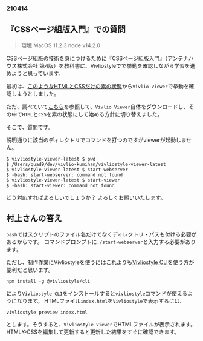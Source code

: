 ### 210414

## 『CSSページ組版入門』での質問

> 環境
> MacOS 11.2.3
> node v14.2.0

CSSページ組版の技術を身につけるために『CSSページ組版入門』（アンテナハウス株式会社 第4版）を教科書に、Vivliostyleでで挙動を確認しながら学習を進めようと思っています。

最初は、[このようなHTMLとCSSだけの素の状態](https://github.com/vivlio-kumihan/vivlio-kumihan)から`Vivlio Viewer`で挙動を確認しようとしました。

ただ、調べていて[こちら](https://docs.vivliostyle.org/#/ja/vivliostyle-viewer#%E4%BD%BF%E3%81%84%E6%96%B9)を参照して、`Vivlio Viewer`自体をダウンロードし、その中で`HTML`と`CSS`を素の状態にして始める方針に切り替えました。

そこで、質問です。

説明通りに該当のディレクトリでコマンドを打つのですがviewerが起動しません。

```
$ vivliostyle-viewer-latest $ pwd
$ /Users/quad9/dev/vivlio-kumihan/vivliostyle-viewer-latest
$ vivliostyle-viewer-latest $ start-webserver
$ -bash: start-webserver: command not found
$ vivliostyle-viewer-latest $ start-viewer
$ -bash: start-viewer: command not found
```

どう対応すればよろしいでしょうか？
よろしくお願いいたします。

## 村上さんの答え

`bash`ではスクリプトのファイル名だけでなくディレクトリ・パスも付ける必要があるからです。
コマンドプロンプトに`./start-webserver`と入力する必要があります。

ただし、制作作業にVivliostyleを使うにはこれよりも[Vivliostyle CLI](https://docs.vivliostyle.org/#/ja/vivliostyle-cli)を使う方が便利だと思います。



```
npm install -g @vivliostyle/cli
```

により`Vivliostyle CLI`をインストールすると`vivliostyle`コマンドが使えるようになります。 HTMLファイル`index.html`を`Vivliostyle`で表示するには、

```
vivliostyle preview index.html
```
とします。そうすると、`Vivliostyle Viewer`でHTMLファイルが表示されます。
HTMLやCSSを編集して更新すると更新した結果をすぐに確認できます。
